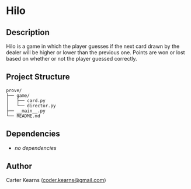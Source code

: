 # Hilo

## Description

Hilo is a game in which the player guesses if the next card drawn by the dealer will be higher or lower than the previous one. Points are won or lost based on whether or not the player guessed correctly.

## Project Structure

```
prove/
├── game/
│   ├── card.py
│   └── director.py
├── __main__.py
└── README.md
```

## Dependencies

- *no dependencies*

## Author

Carter Kearns (coder.kearns@gmail.com)

